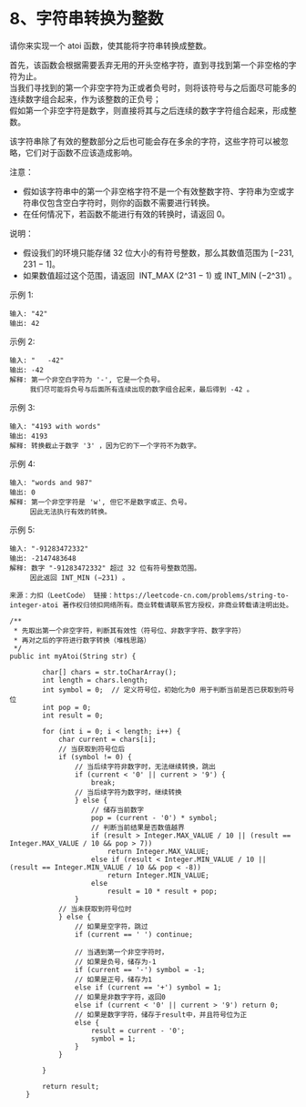 8、字符串转换为整数
===

请你来实现一个 atoi 函数，使其能将字符串转换成整数。<br>

首先，该函数会根据需要丢弃无用的开头空格字符，直到寻找到第一个非空格的字符为止。<br>
当我们寻找到的第一个非空字符为正或者负号时，则将该符号与之后面尽可能多的连续数字组合起来，作为该整数的正负号；<br>
假如第一个非空字符是数字，则直接将其与之后连续的数字字符组合起来，形成整数。<br>

该字符串除了有效的整数部分之后也可能会存在多余的字符，这些字符可以被忽略，它们对于函数不应该造成影响。<br>

注意：<br>
* 假如该字符串中的第一个非空格字符不是一个有效整数字符、字符串为空或字符串仅包含空白字符时，则你的函数不需要进行转换。
* 在任何情况下，若函数不能进行有效的转换时，请返回 0。

说明：<br>
* 假设我们的环境只能存储 32 位大小的有符号整数，那么其数值范围为 [−231,  231 − 1]。
* 如果数值超过这个范围，请返回  INT_MAX (2^31 − 1) 或 INT_MIN (−2^31) 。

示例 1:<br>
```
输入: "42"
输出: 42
```
示例 2:<br>
```
输入: "   -42"
输出: -42
解释: 第一个非空白字符为 '-', 它是一个负号。
     我们尽可能将负号与后面所有连续出现的数字组合起来，最后得到 -42 。
```     
示例 3:<br>
```
输入: "4193 with words"
输出: 4193
解释: 转换截止于数字 '3' ，因为它的下一个字符不为数字。
```
示例 4:<br>
```
输入: "words and 987"
输出: 0
解释: 第一个非空字符是 'w', 但它不是数字或正、负号。
     因此无法执行有效的转换。
```     
示例 5:<br>
```
输入: "-91283472332"
输出: -2147483648
解释: 数字 "-91283472332" 超过 32 位有符号整数范围。 
     因此返回 INT_MIN (−231) 。
```

``
来源：力扣（LeetCode）
链接：https://leetcode-cn.com/problems/string-to-integer-atoi
著作权归领扣网络所有。商业转载请联系官方授权，非商业转载请注明出处。
``

```
/**
 * 先取出第一个非空字符，判断其有效性（符号位、非数字字符、数字字符）
 * 再对之后的字符进行数字转换（堆栈思路）
 */
public int myAtoi(String str) {
        
        char[] chars = str.toCharArray();
        int length = chars.length;
        int symbol = 0;  // 定义符号位，初始化为0 用于判断当前是否已获取到符号位
        int pop = 0;
        int result = 0;

        for (int i = 0; i < length; i++) {
            char current = chars[i];
            // 当获取到符号位后
            if (symbol != 0) {
                // 当后续字符非数字时，无法继续转换，跳出
                if (current < '0' || current > '9') {
                    break;
                // 当后续字符为数字时，继续转换
                } else {
                    // 储存当前数字
                    pop = (current - '0') * symbol;
                    // 判断当前结果是否数值越界
                    if (result > Integer.MAX_VALUE / 10 || (result == Integer.MAX_VALUE / 10 && pop > 7))
                        return Integer.MAX_VALUE;
                    else if (result < Integer.MIN_VALUE / 10 || (result == Integer.MIN_VALUE / 10 && pop < -8))
                        return Integer.MIN_VALUE;
                    else
                        result = 10 * result + pop;
                }
            // 当未获取到符号位时
            } else {
                // 如果是空字符，跳过
                if (current == ' ') continue;

                // 当遇到第一个非空字符时，
                // 如果是负号，储存为-1
                if (current == '-') symbol = -1;
                // 如果是正号，储存为1
                else if (current == '+') symbol = 1;
                // 如果是非数字字符，返回0
                else if (current < '0' || current > '9') return 0;
                // 如果是数字字符，储存于result中，并且符号位为正
                else {
                    result = current - '0';
                    symbol = 1;
                }
            }

        }

        return result;
    }
```
